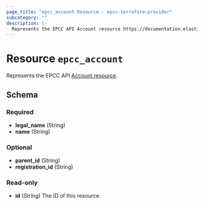 ```yaml
---
page_title: "epcc_account Resource - epcc-terraform-provider"
subcategory: ""
description: |-
  Represents the EPCC API Account resource https://documentation.elasticpath.com/commerce-cloud/docs/api/account-management/accounts/index.html#the-account-object.
---
```


# Resource `epcc_account`

Represents the EPCC API [Account resource](https://documentation.elasticpath.com/commerce-cloud/docs/api/account-management/accounts/index.html#the-account-object).



## Schema

### Required

- **legal_name** (String)
- **name** (String)

### Optional

- **parent_id** (String)
- **registration_id** (String)

### Read-only

- **id** (String) The ID of this resource.


